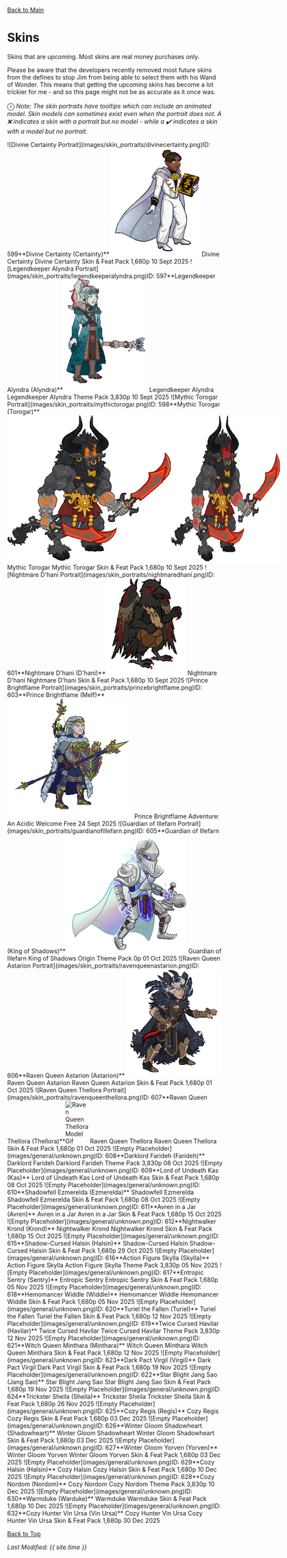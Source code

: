 [Back to Main](index.md)

# Skins

Skins that are upcoming. Most skins are real money purchases only.

Please be aware that the developers recently removed most future skins from the defines to stop Jim from being able to select them with his Wand of Wonder. This means that getting the upcoming skins has become a lot trickier for me - and so this page might not be as accurate as it once was.

<span style="font-size:1.2em;">ⓘ</span> *Note: The skin portraits have tooltips which can include an animated model. Skin models can sometimes exist even when the portrait does not. A ❌ indicates a skin with a portrait but no model - while a ✔️ indicates a skin with a model but no portrait.*

<span class="skinTableColumn">
    <span class="skinTableRow">
        <span class="skinTableIcon">
            <span class="skinTooltipHolder" style="width:max-content">![Divine Certainty Portrait](images/skin_portraits/divinecertainty.png)<span class="featTooltipContents">ID: 599**Divine Certainty (Certainty)**<img src="images/skin_models/divinecertainty.gif" alt="Divine Certainty Model Gif" style="width:auto;height:auto;max-width:min-content;max-height:100%"></span></span>
        </span>
        <span class="skinTableName">
            Divine Certainty
        </span>
        <span class="skinTableSource">
            Divine Certainty Skin & Feat Pack
        </span>
        <span class="skinTableCost">
            1,680p
        </span>
        <span class="skinTableDate">
            10 Sept 2025
        </span>
    </span>
    <span class="skinTableRow">
        <span class="skinTableIcon">
            <span class="skinTooltipHolder" style="width:max-content">![Legendkeeper Alyndra Portrait](images/skin_portraits/legendkeeperalyndra.png)<span class="featTooltipContents">ID: 597**Legendkeeper Alyndra (Alyndra)**<img src="images/skin_models/legendkeeperalyndra.gif" alt="Legendkeeper Alyndra Model Gif" style="width:auto;height:auto;max-width:min-content;max-height:100%"></span></span>
        </span>
        <span class="skinTableName">
            Legendkeeper Alyndra
        </span>
        <span class="skinTableSource">
            Legendkeeper Alyndra Theme Pack
        </span>
        <span class="skinTableCost">
            3,830p
        </span>
        <span class="skinTableDate">
            10 Sept 2025
        </span>
    </span>
    <span class="skinTableRow">
        <span class="skinTableIcon">
            <span class="skinTooltipHolder" style="width:max-content">![Mythic Torogar Portrait](images/skin_portraits/mythictorogar.png)<span class="featTooltipContents">ID: 598**Mythic Torogar (Torogar)**<span style="display:flex;flex-direction:row"><img src="images/skin_models/mythictorogar.gif" alt="Mythic Torogar Model Gif" style="width:auto;height:auto;max-width:min-content;max-height:100%"><img src="images/skin_models/mythictorogar-blood_rage.gif" alt="Mythic Torogar Alternate Model Gif" style="width:auto;height:auto;max-width:min-content;max-height:100%"></span></span></span>
        </span>
        <span class="skinTableName">
            Mythic Torogar
        </span>
        <span class="skinTableSource">
            Mythic Torogar Skin & Feat Pack
        </span>
        <span class="skinTableCost">
            1,680p
        </span>
        <span class="skinTableDate">
            10 Sept 2025
        </span>
    </span>
    <span class="skinTableRow">
        <span class="skinTableIcon">
            <span class="skinTooltipHolder" style="width:max-content">![Nightmare D'hani Portrait](images/skin_portraits/nightmaredhani.png)<span class="featTooltipContents">ID: 601**Nightmare D'hani (D'hani)**<img src="images/skin_models/nightmaredhani.gif" alt="Nightmare D'hani Model Gif" style="width:auto;height:auto;max-width:min-content;max-height:100%"></span></span>
        </span>
        <span class="skinTableName">
            Nightmare D'hani
        </span>
        <span class="skinTableSource">
            Nightmare D'hani Skin & Feat Pack
        </span>
        <span class="skinTableCost">
            1,680p
        </span>
        <span class="skinTableDate">
            10 Sept 2025
        </span>
    </span>
    <span class="skinTableRow">
        <span class="skinTableIcon">
            <span class="skinTooltipHolder" style="width:max-content">![Prince Brightflame Portrait](images/skin_portraits/princebrightflame.png)<span class="featTooltipContents">ID: 603**Prince Brightflame (Melf)**<img src="images/skin_models/princebrightflame.gif" alt="Prince Brightflame Model Gif" style="width:auto;height:auto;max-width:min-content;max-height:100%"></span></span>
        </span>
        <span class="skinTableName">
            Prince Brightflame
        </span>
        <span class="skinTableSource">
            Adventure: An Acidic Welcome
        </span>
        <span class="skinTableCost">
            Free
        </span>
        <span class="skinTableDate">
            24 Sept 2025
        </span>
    </span>
    <span class="skinTableRow">
        <span class="skinTableIcon">
            <span class="skinTooltipHolder" style="width:max-content">![Guardian of Illefarn Portrait](images/skin_portraits/guardianofillefarn.png)<span class="featTooltipContents">ID: 605**Guardian of Illefarn (King of Shadows)**<img src="images/skin_models/guardianofillefarn.gif" alt="Guardian of Illefarn Model Gif" style="width:auto;height:auto;max-width:min-content;max-height:100%"></span></span>
        </span>
        <span class="skinTableName">
            Guardian of Illefarn
        </span>
        <span class="skinTableSource">
            King of Shadows Origin Theme Pack
        </span>
        <span class="skinTableCost">
            0p
        </span>
        <span class="skinTableDate">
            01 Oct 2025
        </span>
    </span>
    <span class="skinTableRow">
        <span class="skinTableIcon">
            <span class="skinTooltipHolder" style="width:max-content">![Raven Queen Astarion Portrait](images/skin_portraits/ravenqueenastarion.png)<span class="featTooltipContents">ID: 606**Raven Queen Astarion (Astarion)**<img src="images/skin_models/ravenqueenastarion.gif" alt="Raven Queen Astarion Model Gif" style="width:auto;height:auto;max-width:min-content;max-height:100%"></span></span>
        </span>
        <span class="skinTableName">
            Raven Queen Astarion
        </span>
        <span class="skinTableSource">
            Raven Queen Astarion Skin & Feat Pack
        </span>
        <span class="skinTableCost">
            1,680p
        </span>
        <span class="skinTableDate">
            01 Oct 2025
        </span>
    </span>
    <span class="skinTableRow">
        <span class="skinTableIcon">
            <span class="skinTooltipHolder" style="width:max-content">![Raven Queen Thellora Portrait](images/skin_portraits/ravenqueenthellora.png)<span class="featTooltipContents">ID: 607**Raven Queen Thellora (Thellora)**<img src="images/skin_models/ravenqueenthellora.gif" alt="Raven Queen Thellora Model Gif" style="width:auto;height:auto;max-width:min-content;max-height:100%"></span></span>
        </span>
        <span class="skinTableName">
            Raven Queen Thellora
        </span>
        <span class="skinTableSource">
            Raven Queen Thellora Skin & Feat Pack
        </span>
        <span class="skinTableCost">
            1,680p
        </span>
        <span class="skinTableDate">
            01 Oct 2025
        </span>
    </span>
    <span class="skinTableRow">
        <span class="skinTableIcon">
            <span class="skinTooltipHolder" style="width:max-content">![Empty Placeholder](images/general/unknown.png)<span class="featTooltipContents">ID: 608**Darklord Farideh (Farideh)**</span></span>
        </span>
        <span class="skinTableName">
            Darklord Farideh
        </span>
        <span class="skinTableSource">
            Darklord Farideh Theme Pack
        </span>
        <span class="skinTableCost">
            3,830p
        </span>
        <span class="skinTableDate">
            08 Oct 2025
        </span>
    </span>
    <span class="skinTableRow">
        <span class="skinTableIcon">
            <span class="skinTooltipHolder" style="width:max-content">![Empty Placeholder](images/general/unknown.png)<span class="featTooltipContents">ID: 609**Lord of Undeath Kas (Kas)**</span></span>
        </span>
        <span class="skinTableName">
            Lord of Undeath Kas
        </span>
        <span class="skinTableSource">
            Lord of Undeath Kas Skin & Feat Pack
        </span>
        <span class="skinTableCost">
            1,680p
        </span>
        <span class="skinTableDate">
            08 Oct 2025
        </span>
    </span>
    <span class="skinTableRow">
        <span class="skinTableIcon">
            <span class="skinTooltipHolder" style="width:max-content">![Empty Placeholder](images/general/unknown.png)<span class="featTooltipContents">ID: 610**Shadowfell Ezmerelda (Ezmerelda)**</span></span>
        </span>
        <span class="skinTableName">
            Shadowfell Ezmerelda
        </span>
        <span class="skinTableSource">
            Shadowfell Ezmerelda Skin & Feat Pack
        </span>
        <span class="skinTableCost">
            1,680p
        </span>
        <span class="skinTableDate">
            08 Oct 2025
        </span>
    </span>
    <span class="skinTableRow">
        <span class="skinTableIcon">
            <span class="skinTooltipHolder" style="width:max-content">![Empty Placeholder](images/general/unknown.png)<span class="featTooltipContents">ID: 611**Avren in a Jar (Avren)**</span></span>
        </span>
        <span class="skinTableName">
            Avren in a Jar
        </span>
        <span class="skinTableSource">
            Avren in a Jar Skin & Feat Pack
        </span>
        <span class="skinTableCost">
            1,680p
        </span>
        <span class="skinTableDate">
            15 Oct 2025
        </span>
    </span>
    <span class="skinTableRow">
        <span class="skinTableIcon">
            <span class="skinTooltipHolder" style="width:max-content">![Empty Placeholder](images/general/unknown.png)<span class="featTooltipContents">ID: 612**Nightwalker Krond (Krond)**</span></span>
        </span>
        <span class="skinTableName">
            Nightwalker Krond
        </span>
        <span class="skinTableSource">
            Nightwalker Krond Skin & Feat Pack
        </span>
        <span class="skinTableCost">
            1,680p
        </span>
        <span class="skinTableDate">
            15 Oct 2025
        </span>
    </span>
    <span class="skinTableRow">
        <span class="skinTableIcon">
            <span class="skinTooltipHolder" style="width:max-content">![Empty Placeholder](images/general/unknown.png)<span class="featTooltipContents">ID: 615**Shadow-Cursed Halsin (Halsin)**</span></span>
        </span>
        <span class="skinTableName">
            Shadow-Cursed Halsin
        </span>
        <span class="skinTableSource">
            Shadow-Cursed Halsin Skin & Feat Pack
        </span>
        <span class="skinTableCost">
            1,680p
        </span>
        <span class="skinTableDate">
            29 Oct 2025
        </span>
    </span>
    <span class="skinTableRow">
        <span class="skinTableIcon">
            <span class="skinTooltipHolder" style="width:max-content">![Empty Placeholder](images/general/unknown.png)<span class="featTooltipContents">ID: 616**Action Figure Skylla (Skylla)**</span></span>
        </span>
        <span class="skinTableName">
            Action Figure Skylla
        </span>
        <span class="skinTableSource">
            Action Figure Skylla Theme Pack
        </span>
        <span class="skinTableCost">
            3,830p
        </span>
        <span class="skinTableDate">
            05 Nov 2025
        </span>
    </span>
    <span class="skinTableRow">
        <span class="skinTableIcon">
            <span class="skinTooltipHolder" style="width:max-content">![Empty Placeholder](images/general/unknown.png)<span class="featTooltipContents">ID: 617**Entropic Sentry (Sentry)**</span></span>
        </span>
        <span class="skinTableName">
            Entropic Sentry
        </span>
        <span class="skinTableSource">
            Entropic Sentry Skin & Feat Pack
        </span>
        <span class="skinTableCost">
            1,680p
        </span>
        <span class="skinTableDate">
            05 Nov 2025
        </span>
    </span>
    <span class="skinTableRow">
        <span class="skinTableIcon">
            <span class="skinTooltipHolder" style="width:max-content">![Empty Placeholder](images/general/unknown.png)<span class="featTooltipContents">ID: 618**Hemomancer Widdle (Widdle)**</span></span>
        </span>
        <span class="skinTableName">
            Hemomancer Widdle
        </span>
        <span class="skinTableSource">
            Hemomancer Widdle Skin & Feat Pack
        </span>
        <span class="skinTableCost">
            1,680p
        </span>
        <span class="skinTableDate">
            05 Nov 2025
        </span>
    </span>
    <span class="skinTableRow">
        <span class="skinTableIcon">
            <span class="skinTooltipHolder" style="width:max-content">![Empty Placeholder](images/general/unknown.png)<span class="featTooltipContents">ID: 620**Turiel the Fallen (Turiel)**</span></span>
        </span>
        <span class="skinTableName">
            Turiel the Fallen
        </span>
        <span class="skinTableSource">
            Turiel the Fallen Skin & Feat Pack
        </span>
        <span class="skinTableCost">
            1,680p
        </span>
        <span class="skinTableDate">
            12 Nov 2025
        </span>
    </span>
    <span class="skinTableRow">
        <span class="skinTableIcon">
            <span class="skinTooltipHolder" style="width:max-content">![Empty Placeholder](images/general/unknown.png)<span class="featTooltipContents">ID: 619**Twice Cursed Havilar (Havilar)**</span></span>
        </span>
        <span class="skinTableName">
            Twice Cursed Havilar
        </span>
        <span class="skinTableSource">
            Twice Cursed Havilar Theme Pack
        </span>
        <span class="skinTableCost">
            3,830p
        </span>
        <span class="skinTableDate">
            12 Nov 2025
        </span>
    </span>
    <span class="skinTableRow">
        <span class="skinTableIcon">
            <span class="skinTooltipHolder" style="width:max-content">![Empty Placeholder](images/general/unknown.png)<span class="featTooltipContents">ID: 621**Witch Queen Minthara (Minthara)**</span></span>
        </span>
        <span class="skinTableName">
            Witch Queen Minthara
        </span>
        <span class="skinTableSource">
            Witch Queen Minthara Skin & Feat Pack
        </span>
        <span class="skinTableCost">
            1,680p
        </span>
        <span class="skinTableDate">
            12 Nov 2025
        </span>
    </span>
    <span class="skinTableRow">
        <span class="skinTableIcon">
            <span class="skinTooltipHolder" style="width:max-content">![Empty Placeholder](images/general/unknown.png)<span class="featTooltipContents">ID: 623**Dark Pact Virgil (Virgil)**</span></span>
        </span>
        <span class="skinTableName">
            Dark Pact Virgil
        </span>
        <span class="skinTableSource">
            Dark Pact Virgil Skin & Feat Pack
        </span>
        <span class="skinTableCost">
            1,680p
        </span>
        <span class="skinTableDate">
            19 Nov 2025
        </span>
    </span>
    <span class="skinTableRow">
        <span class="skinTableIcon">
            <span class="skinTooltipHolder" style="width:max-content">![Empty Placeholder](images/general/unknown.png)<span class="featTooltipContents">ID: 622**Star Blight Jang Sao (Jang Sao)**</span></span>
        </span>
        <span class="skinTableName">
            Star Blight Jang Sao
        </span>
        <span class="skinTableSource">
            Star Blight Jang Sao Skin & Feat Pack
        </span>
        <span class="skinTableCost">
            1,680p
        </span>
        <span class="skinTableDate">
            19 Nov 2025
        </span>
    </span>
    <span class="skinTableRow">
        <span class="skinTableIcon">
            <span class="skinTooltipHolder" style="width:max-content">![Empty Placeholder](images/general/unknown.png)<span class="featTooltipContents">ID: 624**Trickster Sheila (Sheila)**</span></span>
        </span>
        <span class="skinTableName">
            Trickster Sheila
        </span>
        <span class="skinTableSource">
            Trickster Sheila Skin & Feat Pack
        </span>
        <span class="skinTableCost">
            1,680p
        </span>
        <span class="skinTableDate">
            26 Nov 2025
        </span>
    </span>
    <span class="skinTableRow">
        <span class="skinTableIcon">
            <span class="skinTooltipHolder" style="width:max-content">![Empty Placeholder](images/general/unknown.png)<span class="featTooltipContents">ID: 625**Cozy Regis (Regis)**</span></span>
        </span>
        <span class="skinTableName">
            Cozy Regis
        </span>
        <span class="skinTableSource">
            Cozy Regis Skin & Feat Pack
        </span>
        <span class="skinTableCost">
            1,680p
        </span>
        <span class="skinTableDate">
            03 Dec 2025
        </span>
    </span>
    <span class="skinTableRow">
        <span class="skinTableIcon">
            <span class="skinTooltipHolder" style="width:max-content">![Empty Placeholder](images/general/unknown.png)<span class="featTooltipContents">ID: 626**Winter Gloom Shadowheart (Shadowheart)**</span></span>
        </span>
        <span class="skinTableName">
            Winter Gloom Shadowheart
        </span>
        <span class="skinTableSource">
            Winter Gloom Shadowheart Skin & Feat Pack
        </span>
        <span class="skinTableCost">
            1,680p
        </span>
        <span class="skinTableDate">
            03 Dec 2025
        </span>
    </span>
    <span class="skinTableRow">
        <span class="skinTableIcon">
            <span class="skinTooltipHolder" style="width:max-content">![Empty Placeholder](images/general/unknown.png)<span class="featTooltipContents">ID: 627**Winter Gloom Yorven (Yorven)**</span></span>
        </span>
        <span class="skinTableName">
            Winter Gloom Yorven
        </span>
        <span class="skinTableSource">
            Winter Gloom Yorven Skin & Feat Pack
        </span>
        <span class="skinTableCost">
            1,680p
        </span>
        <span class="skinTableDate">
            03 Dec 2025
        </span>
    </span>
    <span class="skinTableRow">
        <span class="skinTableIcon">
            <span class="skinTooltipHolder" style="width:max-content">![Empty Placeholder](images/general/unknown.png)<span class="featTooltipContents">ID: 629**Cozy Halsin (Halsin)**</span></span>
        </span>
        <span class="skinTableName">
            Cozy Halsin
        </span>
        <span class="skinTableSource">
            Cozy Halsin Skin & Feat Pack
        </span>
        <span class="skinTableCost">
            1,680p
        </span>
        <span class="skinTableDate">
            10 Dec 2025
        </span>
    </span>
    <span class="skinTableRow">
        <span class="skinTableIcon">
            <span class="skinTooltipHolder" style="width:max-content">![Empty Placeholder](images/general/unknown.png)<span class="featTooltipContents">ID: 628**Cozy Nordom (Nordom)**</span></span>
        </span>
        <span class="skinTableName">
            Cozy Nordom
        </span>
        <span class="skinTableSource">
            Cozy Nordom Theme Pack
        </span>
        <span class="skinTableCost">
            3,830p
        </span>
        <span class="skinTableDate">
            10 Dec 2025
        </span>
    </span>
    <span class="skinTableRow">
        <span class="skinTableIcon">
            <span class="skinTooltipHolder" style="width:max-content">![Empty Placeholder](images/general/unknown.png)<span class="featTooltipContents">ID: 630**Warmduke (Warduke)**</span></span>
        </span>
        <span class="skinTableName">
            Warmduke
        </span>
        <span class="skinTableSource">
            Warmduke Skin & Feat Pack
        </span>
        <span class="skinTableCost">
            1,680p
        </span>
        <span class="skinTableDate">
            10 Dec 2025
        </span>
    </span>
    <span class="skinTableRow">
        <span class="skinTableIcon">
            <span class="skinTooltipHolder" style="width:max-content">![Empty Placeholder](images/general/unknown.png)<span class="featTooltipContents">ID: 632**Cozy Hunter Vin Ursa (Vin Ursa)**</span></span>
        </span>
        <span class="skinTableName">
            Cozy Hunter Vin Ursa
        </span>
        <span class="skinTableSource">
            Cozy Hunter Vin Ursa Skin & Feat Pack
        </span>
        <span class="skinTableCost">
            1,680p
        </span>
        <span class="skinTableDate">
            30 Dec 2025
        </span>
    </span>
</span>

[Back to Top](#top)

*Last Modified: {{ site.time }}*